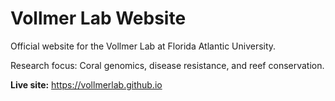 # Vollmer Lab Website

Official website for the Vollmer Lab at Florida Atlantic University.

Research focus: Coral genomics, disease resistance, and reef conservation.

**Live site:** https://vollmerlab.github.io
